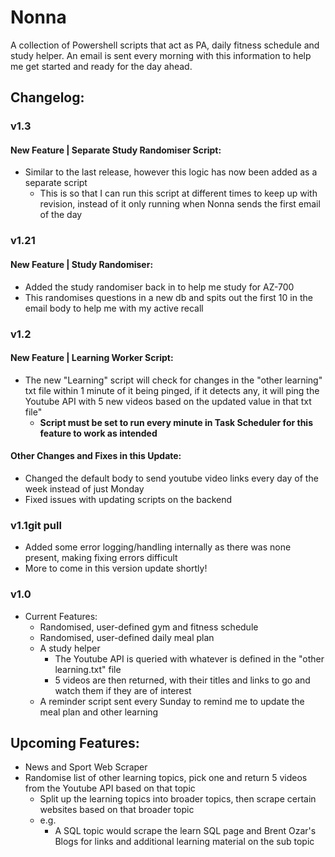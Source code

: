 # Nonna

A collection of Powershell scripts that act as PA, daily fitness schedule and study helper. An email is sent every morning with this information to help me get started and ready for the day ahead.

## Changelog:

### v1.3
#### New Feature | Separate Study Randomiser Script:
- Similar to the last release, however this logic has now been added as a separate script
  - This is so that I can run this script at different times to keep up with revision, instead of it only running when Nonna sends the first email of the day


### v1.21
#### New Feature | Study Randomiser:
- Added the study randomiser back in to help me study for AZ-700
-  This randomises questions in a new db and spits out the first 10 in the email body to help me with my active recall

### v1.2

#### New Feature | Learning Worker Script:

- The new "Learning" script will check for changes in the "other learning" txt file within 1 minute of it being pinged, if it detects any, it will ping the Youtube API with 5 new videos based on the updated value in that txt file"
  - **Script must be set to run every minute in Task Scheduler for this feature to work as intended**

#### Other Changes and Fixes in this Update:

- Changed the default body to send youtube video links every day of the week instead of just Monday
- Fixed issues with updating scripts on the backend

### v1.1git pull

- Added some error logging/handling internally as there was none present, making fixing errors difficult
- More to come in this version update shortly!

### v1.0

- Current Features:
  - Randomised, user-defined gym and fitness schedule
  - Randomised, user-defined daily meal plan
  - A study helper
    - The Youtube API is queried with whatever is defined in the "other learning.txt" file
    - 5 videos are then returned, with their titles and links to go and watch them if they are of interest
  - A reminder script sent every Sunday to remind me to update the meal plan and other learning

## Upcoming Features:

- News and Sport Web Scraper
- Randomise list of other learning topics, pick one and return 5 videos from the Youtube API based on that topic
  - Split up the learning topics into broader topics, then scrape certain websites based on that broader topic
  - e.g.
    - A SQL topic would scrape the learn SQL page and Brent Ozar's Blogs for links and additional learning material on the sub topic
